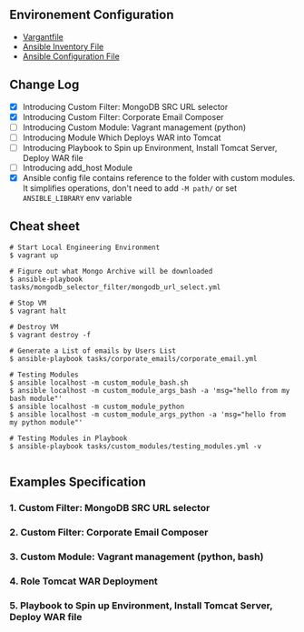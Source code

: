 ## Environement Configuration
- [Vargantfile](Vagrantfile)
- [Ansible Inventory File](inventory)
- [Ansible Configuration File](ansible.cfg)

## Change Log

- [X] Introducing Custom Filter: MongoDB SRC URL selector
- [X] Introducing Custom Filter: Corporate Email Composer
- [ ] Introducing Custom Module: Vagrant management (python)
- [ ] Introducing Module Which Deploys WAR into Tomcat
- [ ] Introducing Playbook to Spin up Environment, Install Tomcat Server, Deploy WAR file
- [ ] Introducing add_host Module
- [X] Ansible config file contains reference to the folder with custom modules. It simplifies operations, don't need to add `-M path/` or set `ANSIBLE_LIBRARY` env variable

## Cheat sheet
```
# Start Local Engineering Environment
$ vagrant up

# Figure out what Mongo Archive will be downloaded
$ ansible-playbook tasks/mongodb_selector_filter/mongodb_url_select.yml

# Stop VM
$ vagrant halt

# Destroy VM
$ vagrant destroy -f

# Generate a List of emails by Users List
$ ansible-playbook tasks/corporate_emails/corporate_email.yml

# Testing Modules
$ ansible localhost -m custom_module_bash.sh
$ ansible localhost -m custom_module_args_bash -a 'msg="hello from my bash module"'
$ ansible localhost -m custom_module_python
$ ansible localhost -m custom_module_args_python -a 'msg="hello from my python module"'

# Testing Modules in Playbook
$ ansible-playbook tasks/custom_modules/testing_modules.yml -v


```

## Examples Specification

### 1. Custom Filter: MongoDB SRC URL selector
### 2. Custom Filter: Corporate Email Composer
### 3. Custom Module: Vagrant management (python, bash)
### 4. Role Tomcat WAR Deployment
### 5. Playbook to Spin up Environment, Install Tomcat Server, Deploy WAR file